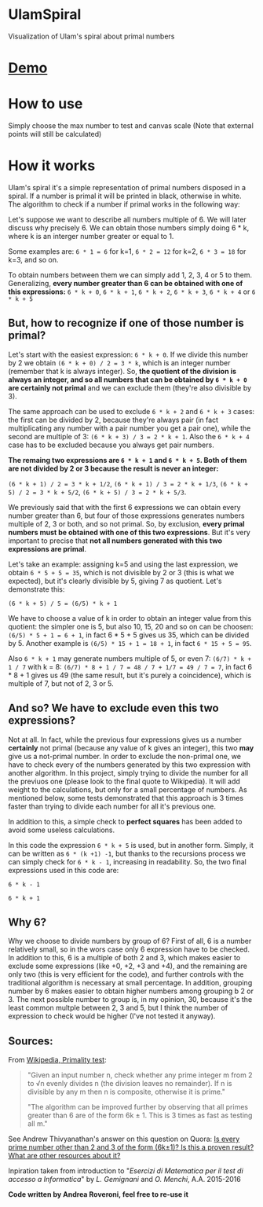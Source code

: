 # UlamSpiral
Visualization of Ulam's spiral about primal numbers

# [Demo](https://roveroniandrea.github.io/UlamSpiral/)

# How to use
Simply choose the max number to test and canvas scale (Note that external points will still be calculated)

# How it works
Ulam's spiral it's a simple representation of primal numbers disposed in a spiral. If a number is primal it will be printed in black, otherwise in white.
The algorithm to check if a number if primal works in the following way:

Let's suppose we want to describe all numbers multiple of 6. We will later discuss why precisely 6. We can obtain those numbers simply doing 6 * k, where k is an interger number greater or equal to 1.

Some examples are:
`6 * 1 = 6` for k=1, `6 * 2 = 12` for k=2, `6 * 3 = 18` for k=3, and so on.

To obtain numbers between them we can simply add 1, 2, 3, 4 or 5 to them. Generalizing, **every number greater than 6 can be obtained with one of this expressions:**
`6 * k + 0`, `6 * k + 1`, `6 * k + 2`, `6 * k + 3`, `6 * k + 4` or `6 * k + 5`

## But, how to recognize if one of those number is primal?

Let's start with the easiest expression: `6 * k + 0`. If we divide this number by 2 we obtain `(6 * k + 0) / 2 = 3 * k`, which is an integer number (remember that k is always integer). So, **the quotient of the division is always an integer, and so all numbers that can be obtained by `6 * k + 0` are certainly not primal** and we can exclude them (they're also divisible by 3).

The same approach can be used to exclude `6 * k + 2` and `6 * k + 3` cases: the first can be divided by 2, because they're always pair (in fact multiplicating any number with a pair number you get a pair one), while the second are multiple of 3: `(6 * k + 3) / 3 = 2 * k + 1`. Also the `6 * k + 4` case has to be excluded because you always get pair numbers.

**The remaing two expressions are `6 * k + 1` and `6 * k + 5`. Both of them are not divided by 2 or 3 because the result is never an integer:**

`(6 * k + 1) / 2 = 3 * k + 1/2`, `(6 * k + 1) / 3 = 2 * k + 1/3`, `(6 * k + 5) / 2 = 3 * k + 5/2`, `(6 * k + 5) / 3 = 2 * k + 5/3`.

We previously said that with the first 6 expressions we can obtain every number greater than 6, but four of those expressions generates numbers multiple of 2, 3 or both, and so not primal. So, by exclusion, **every primal numbers must be obtained with one of this two expressions**. But it's very important to precise that **not all numbers generated with this two expressions are primal**.

Let's take an example: assigning k=5 and using the last expression, we obtain `6 * 5 + 5 = 35`, which is not divisible by 2 or 3 (this is what we expected), but it's clearly divisible by 5, giving 7 as quotient. Let's demonstrate this:

`(6 * k + 5) / 5 = (6/5) * k + 1`

We have to choose a value of k in order to obtain an integer value from this quotient: the simpler one is 5, but also 10, 15, 20 and so on can be choosen: `(6/5) * 5 + 1 = 6 + 1`, in fact 6 * 5 + 5 gives us 35, which can be divided by 5. Another example is `(6/5) * 15 + 1 = 18 + 1`, in fact `6 * 15 + 5 = 95`.

Also `6 * k + 1` may generate numbers multiple of 5, or even 7: `(6/7) * k + 1 / 7` with k = 8: `(6/7) * 8 + 1 / 7 = 48 / 7 + 1/7 = 49 / 7 = 7`, in fact 6 * 8 + 1 gives us 49 (the same result, but it's purely a coincidence), which is multiple of 7, but not of 2, 3 or 5.

## And so? We have to exclude even this two expressions?

Not at all. In fact, while the previous four expressions gives us a number **certainly** not primal (because any value of k gives an integer), this two **may** give us a not-primal number. In order to exclude the non-primal one, we have to check every of the numbers generated by this two expression with another algorithm. In this project, simply trying to divide the number for all the previuos one (please look to the final quote to Wikipedia). It will add weight to the calculations, but only for a small percentage of numbers. As mentioned below, some tests demonstrated that this approach is 3 times faster than trying to divide each number for all it's previous one.

In addition to this, a simple check to **perfect squares** has been added to avoid some useless calculations.

In this code the expression `6 * k + 5` is used, but in another form. Simply, it can be written as `6 * (k +1) -1`, but thanks to the recursions process we can simply check for `6 * k - 1`, increasing in readability. So, the two final expressions used in this code are:

`6 * k - 1`

`6 * k + 1`

## Why 6?
Why we choose to divide numbers by group of 6? First of all, 6 is a number relatively small, so in the wors case only 6 expression have to be checked. In addition to this, 6 is a multiple of both 2 and 3, which makes easier to exclude some expressions (like +0, +2, +3 and +4), and the remaining are only two (this is very efficient for the code), and further controls with the traditional algorithm is necessary at small percentage. In addition, grouping number by 6 makes easier to obtain higher numbers among grouping b 2 or 3. The next possible number to group is, in my opinion, 30, because it's the least common multple between 2, 3 and 5, but I think the number of expression to check would be higher (I've not tested it anyway).

## Sources:

From [Wikipedia, Primality test](https://en.wikipedia.org/wiki/Primality_test#Simple_methods):
>"Given an input number n, check whether any prime integer m from 2 to √n evenly divides n (the division leaves no remainder). If n is divisible by any m then n is composite, otherwise it is prime."
>
>"The algorithm can be improved further by observing that all primes greater than 6 are of the form 6k ± 1. This is 3 times as fast as testing all m."

See Andrew Thivyanathan's answer on this question on Quora: [Is every prime number other than 2 and 3 of the form (6k±1)? Is this a proven result? What are other resources about it?](https://www.quora.com/Is-every-prime-number-other-than-2-and-3-of-the-form-6k%C2%B11-Is-this-a-proven-result-What-are-other-resources-about-it)

Inpiration taken from introduction to "*Esercizi di Matematica per il test di accesso a Informatica*" by *L. Gemignani* and *O. Menchi*, A.A. 2015-2016

**Code written by Andrea Roveroni, feel free to re-use it**
